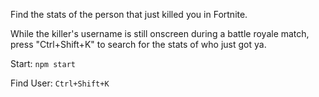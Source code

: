Find the stats of the person that just killed you in Fortnite.

While the killer's username is still onscreen during a battle royale match, press "Ctrl+Shift+K" to search for the stats of who just got ya.

Start: `npm start`

Find User: `Ctrl+Shift+K`
